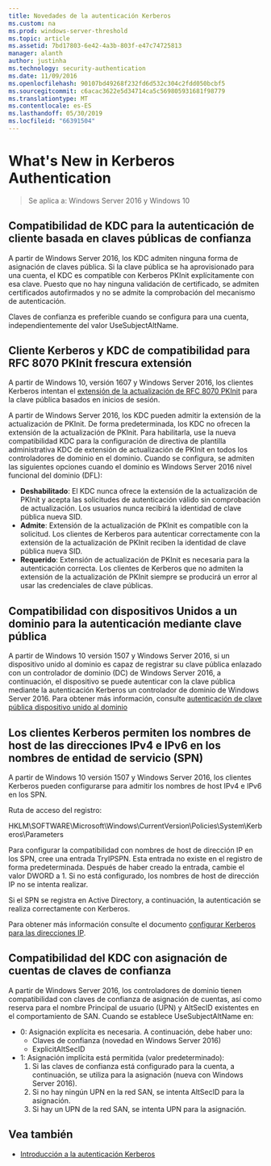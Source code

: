 ```yaml
---
title: Novedades de la autenticación Kerberos
ms.custom: na
ms.prod: windows-server-threshold
ms.topic: article
ms.assetid: 7bd17803-6e42-4a3b-803f-e47c74725813
manager: alanth
author: justinha
ms.technology: security-authentication
ms.date: 11/09/2016
ms.openlocfilehash: 90107bd49268f232fd6d532c304c2fdd050bcbf5
ms.sourcegitcommit: c6acac3622e5d34714ca5c569805931681f98779
ms.translationtype: MT
ms.contentlocale: es-ES
ms.lasthandoff: 05/30/2019
ms.locfileid: "66391504"
---
```

# <a name="whats-new-in-kerberos-authentication"></a>What's New in Kerberos Authentication

>Se aplica a: Windows Server 2016 y Windows 10

## <a name="kdc-support-for-public-key-trust-based-client-authentication"></a>Compatibilidad de KDC para la autenticación de cliente basada en claves públicas de confianza

A partir de Windows Server 2016, los KDC admiten ninguna forma de asignación de claves pública. Si la clave pública se ha aprovisionado para una cuenta, el KDC es compatible con Kerberos PKInit explícitamente con esa clave. Puesto que no hay ninguna validación de certificado, se admiten certificados autofirmados y no se admite la comprobación del mecanismo de autenticación.

Claves de confianza es preferible cuando se configura para una cuenta, independientemente del valor UseSubjectAltName.

## <a name="kerberos-client-and-kdc-support-for-rfc-8070-pkinit-freshness-extension"></a>Cliente Kerberos y KDC de compatibilidad para RFC 8070 PKInit frescura extensión

A partir de Windows 10, versión 1607 y Windows Server 2016, los clientes Kerberos intentan el [extensión de la actualización de RFC 8070 PKInit](https://datatracker.ietf.org/doc/draft-ietf-kitten-pkinit-freshness/) para la clave pública basados en inicios de sesión. 

A partir de Windows Server 2016, los KDC pueden admitir la extensión de la actualización de PKInit. De forma predeterminada, los KDC no ofrecen la extensión de la actualización de PKInit. Para habilitarla, use la nueva compatibilidad KDC para la configuración de directiva de plantilla administrativa KDC de extensión de actualización de PKInit en todos los controladores de dominio en el dominio. Cuando se configura, se admiten las siguientes opciones cuando el dominio es Windows Server 2016 nivel funcional del dominio (DFL):

- **Deshabilitado**: El KDC nunca ofrece la extensión de la actualización de PKInit y acepta las solicitudes de autenticación válido sin comprobación de actualización. Los usuarios nunca recibirá la identidad de clave pública nueva SID.
- **Admite**: Extensión de la actualización de PKInit es compatible con la solicitud. Los clientes de Kerberos para autenticar correctamente con la extensión de la actualización de PKInit reciben la identidad de clave pública nueva SID.
- **Requerido**: Extensión de actualización de PKInit es necesaria para la autenticación correcta. Los clientes de Kerberos que no admiten la extensión de la actualización de PKInit siempre se producirá un error al usar las credenciales de clave públicas.

## <a name="domain-joined-device-support-for-authentication-using-public-key"></a>Compatibilidad con dispositivos Unidos a un dominio para la autenticación mediante clave pública

A partir de Windows 10 versión 1507 y Windows Server 2016, si un dispositivo unido al dominio es capaz de registrar su clave pública enlazado con un controlador de dominio (DC) de Windows Server 2016, a continuación, el dispositivo se puede autenticar con la clave pública mediante la autenticación Kerberos un controlador de dominio de Windows Server 2016. Para obtener más información, consulte [autenticación de clave pública dispositivo unido al dominio](Domain-joined-Device-Public-Key-Authentication.md)

## <a name="kerberos-clients-allow-ipv4-and-ipv6-address-hostnames-in-service-principal-names-spns"></a>Los clientes Kerberos permiten los nombres de host de las direcciones IPv4 e IPv6 en los nombres de entidad de servicio (SPN)

A partir de Windows 10 versión 1507 y Windows Server 2016, los clientes Kerberos pueden configurarse para admitir los nombres de host IPv4 e IPv6 en los SPN. 

Ruta de acceso del registro:

HKLM\SOFTWARE\Microsoft\Windows\CurrentVersion\Policies\System\Kerberos\Parameters

Para configurar la compatibilidad con nombres de host de dirección IP en los SPN, cree una entrada TryIPSPN. Esta entrada no existe en el registro de forma predeterminada. Después de haber creado la entrada, cambie el valor DWORD a 1. Si no está configurado, los nombres de host de dirección IP no se intenta realizar.

Si el SPN se registra en Active Directory, a continuación, la autenticación se realiza correctamente con Kerberos. 

Para obtener más información consulte el documento [configurar Kerberos para las direcciones IP](configuring-kerberos-over-ip.md).

## <a name="kdc-support-for-key-trust-account-mapping"></a>Compatibilidad del KDC con asignación de cuentas de claves de confianza

A partir de Windows Server 2016, los controladores de dominio tienen compatibilidad con claves de confianza de asignación de cuentas, así como reserva para el nombre Principal de usuario (UPN) y AltSecID existentes en el comportamiento de SAN. Cuando se establece UseSubjectAltName en:

- 0: Asignación explícita es necesaria. A continuación, debe haber uno:
    - Claves de confianza (novedad en Windows Server 2016)
    - ExplicitAltSecID
- 1: Asignación implícita está permitida (valor predeterminado):
    1. Si las claves de confianza está configurado para la cuenta, a continuación, se utiliza para la asignación (nueva con Windows Server 2016).
    2. Si no hay ningún UPN en la red SAN, se intenta AltSecID para la asignación.
    3. Si hay un UPN de la red SAN, se intenta UPN para la asignación.

## <a name="see-also"></a>Vea también

- [Introducción a la autenticación Kerberos](kerberos-authentication-overview.md)
